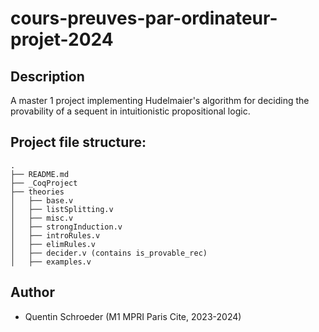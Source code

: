 # cours-preuves-par-ordinateur-projet-2024


## Description
A master 1 project implementing Hudelmaier's algorithm for deciding the provability of a sequent in intuitionistic propositional logic.


## Project file structure:
```
.
├── README.md
├── _CoqProject
├── theories
│   ├── base.v
│   ├── listSplitting.v
│   ├── misc.v
│   ├── strongInduction.v
│   ├── introRules.v
│   ├── elimRules.v
│   ├── decider.v (contains is_provable_rec)
│   ├── examples.v

```

## Author
- Quentin Schroeder (M1 MPRI Paris Cite, 2023-2024)
